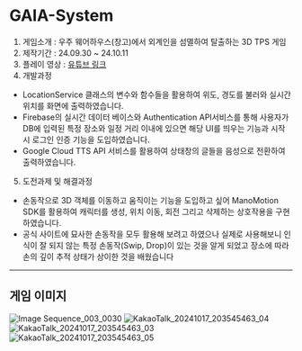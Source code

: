# GAIA-System

1. 게임소개 : 우주 웨어하우스(창고)에서 외계인을 섬멸하여 탈출하는 3D TPS 게임
2. 제작기간 : 24.09.30 ~ 24.10.11
3. 플레이 영상 : [유튜브 링크](https://youtu.be/wEdPmabE-dA)
4. 개발과정
  - LocationService 클래스의 변수와 함수들을 활용하여 위도, 경도를 불러와 실시간 위치를 화면에 출력하였습니다.
  - Firebase의 실시간 데이터 베이스와 Authentication API서비스를 통해 사용자가 DB에 입력된 특정 장소와 일정 거리 이내에 있으면 해당 UI를 띄우는 기능과 시작 시 로그인 인증 기능을 도입하였습니다. 
  - Google Cloud TTS API 서비스를 활용하여 상태창의 글들을 음성으로 전환하여 출력하였습니다.
5. 도전과제 및 해결과정
  - 손동작으로 3D 객체를 이동하고 움직이는 기능을 도입하고 싶어 ManoMotion SDK를 활용하여 캐릭터를 생성, 위치 이동, 회전 그리고 삭제하는 상호작용을 구현하였습니다. 
  - 공식 사이트에 묘사한 손동작을 모두 활용해 보려고 하였으나 실제로 사용해보니 인식이 잘 되지 않는 특정 손동작(Swip, Drop)이 있는 것을 알게 되었고 장소에 따라 손의 깊이 추적 상태가 상이한 것을 배웠습니다
---
## 게임 이미지
![Image Sequence_003_0030](https://github.com/user-attachments/assets/f9f96f39-9363-4d53-88eb-b74581587532)
![KakaoTalk_20241017_203545463_04](https://github.com/user-attachments/assets/7ac8fe53-dddb-4860-9389-f4201ddf929b)
![KakaoTalk_20241017_203545463_03](https://github.com/user-attachments/assets/23b1e5db-81fb-4f31-8c31-0608057a1cb5)
![KakaoTalk_20241017_203545463_05](https://github.com/user-attachments/assets/21124e3a-ec43-4e3e-a81c-6103b7dc17c6)

